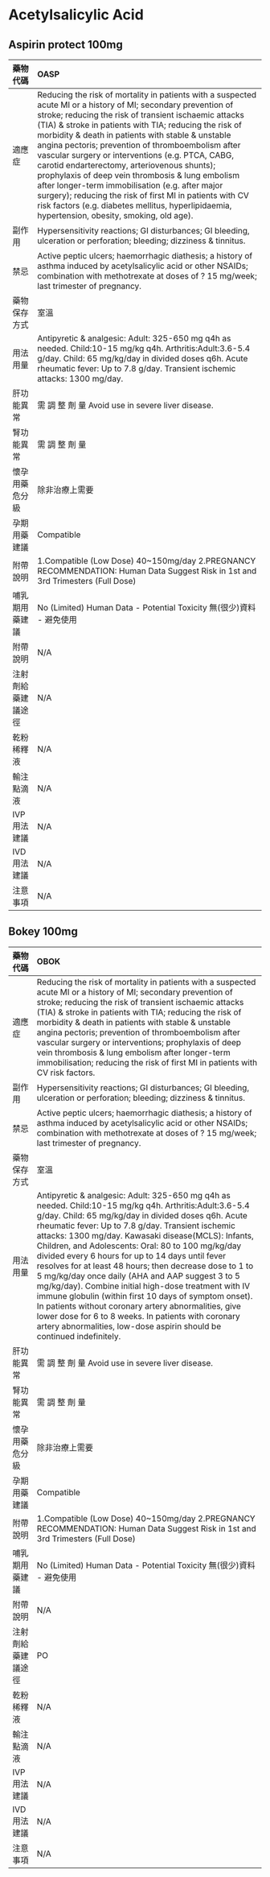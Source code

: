 # Acetylsalicylic Acid

## Aspirin protect 100mg

| 藥物代碼 | OASP |
| :--- | :--- |
| 適應症 | Reducing the risk of mortality in patients with a suspected acute MI or a history of MI; secondary prevention of stroke; reducing the risk of transient ischaemic attacks \(TIA\) & stroke in patients with TIA; reducing the risk of morbidity & death in patients with stable & unstable angina pectoris; prevention of thromboembolism after vascular surgery or interventions \(e.g. PTCA, CABG, carotid endarterectomy, arteriovenous shunts\); prophylaxis of deep vein thrombosis & lung embolism after longer-term immobilisation \(e.g. after major surgery\); reducing the risk of first MI in patients with CV risk factors \(e.g. diabetes mellitus, hyperlipidaemia, hypertension, obesity, smoking, old age\). |
| 副作用 | Hypersensitivity reactions; GI disturbances; GI bleeding, ulceration or perforation; bleeding; dizziness & tinnitus. |
| 禁忌 | Active peptic ulcers; haemorrhagic diathesis; a history of asthma induced by acetylsalicylic acid or other NSAIDs; combination with methotrexate at doses of ? 15 mg/week; last trimester of pregnancy. |
| 藥物保存方式 | 室溫 |
| 用法用量 | Antipyretic & analgesic: Adult: 325-650 mg q4h as needed.  Child:10-15 mg/kg q4h. Arthritis:Adult:3.6-5.4 g/day.  Child: 65 mg/kg/day in divided doses q6h. Acute rheumatic fever: Up to 7.8 g/day. Transient ischemic attacks: 1300 mg/day. |
| 肝功能異常 | 需 調 整 劑 量  Avoid use in severe liver disease. |
| 腎功能異常 | 需 調 整 劑 量 |
| 懷孕用藥危分級 | 除非治療上需要 |
| 孕期用藥建議 | Compatible |
| 附帶說明 | 1.Compatible \(Low Dose\) 40~150mg/day 2.PREGNANCY RECOMMENDATION: Human Data Suggest Risk in 1st and 3rd Trimesters \(Full Dose\) |
| 哺乳期用藥建議 | No \(Limited\) Human Data - Potential Toxicity 無\(很少\)資料 - 避免使用 |
| 附帶說明 | N/A |
| 注射劑給藥建議途徑 | N/A |
| 乾粉稀釋液 | N/A |
| 輸注點滴液 | N/A |
| IVP 用法建議 | N/A |
| IVD 用法建議 | N/A |
| 注意事項 | N/A |

## Bokey 100mg

| 藥物代碼 | OBOK |
| :--- | :--- |
| 適應症 | Reducing the risk of mortality in patients with a suspected acute MI or a history of MI; secondary prevention of stroke; reducing the risk of transient ischaemic attacks \(TIA\) & stroke in patients with TIA; reducing the risk of morbidity & death in patients with stable & unstable angina pectoris; prevention of thromboembolism after vascular surgery or interventions; prophylaxis of deep vein thrombosis & lung embolism after longer-term immobilisation; reducing the risk of first MI in patients with CV risk factors. |
| 副作用 | Hypersensitivity reactions; GI disturbances; GI bleeding, ulceration or perforation; bleeding; dizziness & tinnitus. |
| 禁忌 | Active peptic ulcers; haemorrhagic diathesis; a history of asthma induced by   acetylsalicylic acid or other NSAIDs; combination with methotrexate at doses of ? 15 mg/week; last trimester of pregnancy. |
| 藥物保存方式 | 室溫 |
| 用法用量 | Antipyretic & analgesic: Adult: 325-650 mg q4h as needed.  Child:10-15 mg/kg q4h. Arthritis:Adult:3.6-5.4 g/day.  Child: 65 mg/kg/day in divided doses q6h. Acute rheumatic fever: Up to 7.8 g/day. Transient ischemic attacks: 1300 mg/day. Kawasaki disease\(MCLS\): Infants, Children, and Adolescents: Oral: 80 to 100 mg/kg/day divided every 6 hours for up to 14 days until fever resolves for at least 48 hours; then decrease dose to 1 to 5 mg/kg/day once daily \(AHA and AAP suggest 3 to 5 mg/kg/day\). Combine initial high-dose treatment with IV immune globulin \(within first 10 days of symptom onset\). In patients without coronary artery abnormalities, give lower dose for 6 to 8 weeks. In patients with coronary artery abnormalities, low-dose aspirin should be continued indefinitely. |
| 肝功能異常 | 需 調 整 劑 量  Avoid use in severe liver disease. |
| 腎功能異常 | 需 調 整 劑 量 |
| 懷孕用藥危分級 | 除非治療上需要 |
| 孕期用藥建議 | Compatible |
| 附帶說明 | 1.Compatible \(Low Dose\) 40~150mg/day 2.PREGNANCY RECOMMENDATION: Human Data Suggest Risk in 1st and 3rd Trimesters \(Full Dose\) |
| 哺乳期用藥建議 | No \(Limited\) Human Data - Potential Toxicity 無\(很少\)資料 - 避免使用 |
| 附帶說明 | N/A |
| 注射劑給藥建議途徑 | PO |
| 乾粉稀釋液 | N/A |
| 輸注點滴液 | N/A |
| IVP 用法建議 | N/A |
| IVD 用法建議 | N/A |
| 注意事項 | N/A |

